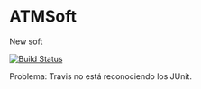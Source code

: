 # ATMSoft
New soft

[![Build Status](https://travis-ci.org/GabrielEValenzuela/NewATMSoft.svg?branch=master)](https://travis-ci.org/GabrielEValenzuela/NewATMSoft)

Problema: Travis no está reconociendo los JUnit.
